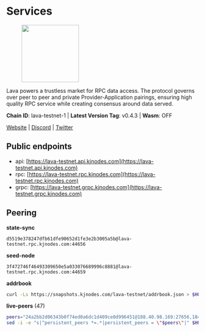 # Services

<figure><img src="https://raw.githubusercontent.com/kj89/testnet_manuals/main/pingpub/logos/lava.png" width="150" alt=""><figcaption></figcaption></figure>

Lava powers a trustless market for RPC data access. The protocol  governs over peer to peer and private Provider-Application pairings,  ensuring high quality RPC service while creating consensus around data served.

**Chain ID**: lava-testnet-1 | **Latest Version Tag**: v0.4.3 | **Wasm**: OFF

[Website](https://lavanet.xyz) | [Discord](https://discord.com/invite/Tbk5NxTCdA) | [Twitter](https://twitter.com/lavanetxyz)


## Public endpoints

* api: [https://lava-testnet.api.kjnodes.com](https://lava-testnet.api.kjnodes.com)
* rpc: [https://lava-testnet.rpc.kjnodes.com](https://lava-testnet.rpc.kjnodes.com)
* grpc: [https://lava-testnet.grpc.kjnodes.com](https://lava-testnet.grpc.kjnodes.com)

## Peering

**state-sync**

```text
d5519e378247dfb61dfe90652d1fe3e2b3005a5b@lava-testnet.rpc.kjnodes.com:44656
```

**seed-node**

```text
3f472746f46493309650e5a033076689996c8881@lava-testnet.rpc.kjnodes.com:44659
```

**addrbook**
```bash
curl -Ls https://snapshots.kjnodes.com/lava-testnet/addrbook.json > $HOME/.lava/config/addrbook.json
```

**live-peers** (47)
```bash
peers="24a2bb2d06343b0f74ed0a6dc1d409ce0d996451@188.40.98.169:27656,18432dbb1238c416053bcbbc7b85b5f1258010a0@193.34.212.34:11134,eb7832932626c1c636d16e0beb49e0e4498fbd5e@65.108.231.124:20656,afc25b4b9f88c5af73c221475c47ba4c1cce4ae7@34.27.247.0:26656,ce67e9671e7212695a0a7ba27fb0c723ea6ccff0@35.225.146.131:26656,3c47fd1662bcb17a4713c23e41d7b25e34478b8e@103.19.25.157:26672,5c2a752c9b1952dbed075c56c600c3a79b58c395@185.16.39.172:27066,7022dbc496c5cc645df6a44f792b40aa150844a3@62.141.44.209:38656,e593c7a9ca61f5616119d6beb5bd8ef5dd28d62d@34.246.190.1:26656,b8928911f002f407bb1dbd64db52f41e29b75545@109.123.235.222:10804,b591ef22e0c2082eb76dcac5ead95be55d01b695@65.109.178.147:26656,3ff6cf46370e258b691579b7a04e2ea417ed3654@194.60.87.85:26656,3a445bfdbe2d0c8ee82461633aa3af31bc2b4dc0@3.252.219.158:26656,bb8c8cea499a1fa7e97922b5a9882c2360c6575a@176.103.222.21:26656,e1508bad98db2fbb0447ef0c342a2a104f5a63dd@65.108.238.217:11244,799077b3a3b52094ab3ca19b6a7ecab89c50cb61@185.144.99.97:26656,beaedffb147f5908523589c212c971c292fef46c@65.108.226.101:28656,72aabf4950afe5f2514cff8dc6c2c56600e7ed03@34.251.254.15:26656,ec8065014ed4814b12c884ed528b96f281104528@65.21.131.215:26686,31478ee0c0521c7cfb3312b86ef490936b5ceb80@65.109.92.240:197,76c7e5d8e52067d06665f20966175163c88dab63@109.110.63.204:36656,b4c682261a1d6114e00a32bef17bd43398c7496c@164.92.241.245:26656,0a52f0c648962511f6bc26d90f032ac91b8f1b1b@213.136.84.176:10656,6b209fb04491938b4d60b2847340799fbaced19f@38.242.153.36:26656,304aaedbaca64664a653884151fb5024cc3b4b20@91.105.97.116:36656,474e2436e097c28472a1fe269e1825762fa340d6@38.242.128.19:26656,e963e24b23d3803a87bb38a020e3794c832931b2@62.171.143.40:31656,0adbe1e790b58d19cc53a9839059a95d7d5d7aba@65.109.70.23:19956,3693ea5a8a9c0590440a7d6c9a98a022ce3b2455@65.109.92.79:20656,ff46254058a8c332032c2cd95c0178a85aa82a1b@95.217.153.49:26656,cd58a46c08069e5dde5e016190d5a3f488412538@65.20.97.108:26656,dfa93668152cb6b3a822c987f9c22110a1c2f314@178.18.255.221:26656,ccbbbdc598e932545b684e18ad816f858d03766d@144.217.201.166:26656,97a7c2941a5875ce518f4775b841ff3b888c82d4@65.108.129.104:21656,f68c57ca955420779773f9320a6b7710c2b29f73@188.191.36.222:26656,8ca77cb403ace5621347c1c90f3850d05a00c61b@185.237.252.212:26656,9e5bbfa4ed6d325c211abac7da724c6995a09a8d@45.77.221.246:26656,632bfd3276ab33ed74cbb048a1de28183b927e9c@80.85.141.179:26656,27a9aebdcc1bd6a8eb8cbffdd689e565dca14bc2@5.189.149.159:27656,70acd8bbf2397d1fbc6c6345af967bfa848ca2d5@188.34.151.174:26656,48550e0de9e2ba9754734e9c677f965440c6bfaf@183.182.125.15:26656,49b998f8c91005cbc1050380a9bd293be56ba759@95.217.41.58:26656,8d7df5eb69f080a324b96bbd604ef49884406b46@38.242.136.251:26656,092593c7a93420af56a00341dfa0fe91a2afb1c8@149.28.123.156:26656,8024dd3fc948df4577ffac0dd1c44ecb8d9fff03@109.123.240.125:26656,360e2dbc2be0f01f65f59b131d31cd33426c5456@91.229.245.21:26656,58cc99fd871e692216fbeb7e6a3047746f7be8ae@194.5.152.138:26656"
sed -i -e "s|^persistent_peers *=.*|persistent_peers = \"$peers\"|" $HOME/.lava/config/config.toml
```
